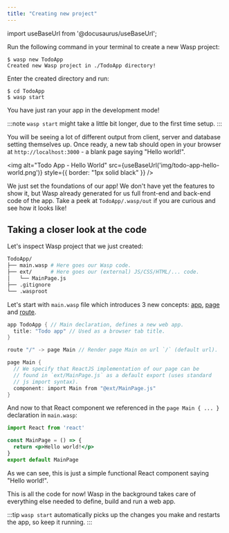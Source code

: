 ```yaml
---
title: "Creating new project"
---
```


import useBaseUrl from '@docusaurus/useBaseUrl';

Run the following command in your terminal to create a new Wasp project:
```shell-session
$ wasp new TodoApp
Created new Wasp project in ./TodoApp directory!
```
Enter the created directory and run:
```shell-session
$ cd TodoApp
$ wasp start
```
You have just ran your app in the development mode!

:::note
`wasp start` might take a little bit longer, due to the first time setup.
:::

You will be seeing a lot of different output from client, server and database setting themselves up.
Once ready, a new tab should open in your browser at `http://localhost:3000` - a blank page saying "Hello world!".

<img alt="Todo App - Hello World"
     src={useBaseUrl('img/todo-app-hello-world.png')}
     style={{ border: "1px solid black" }}
/>

We just set the foundations of our app! We don't have yet the features to show it, but Wasp already generated for us full front-end and back-end code of the app. Take a peek at `TodoApp/.wasp/out` if you are curious and see how it looks like!

## Taking a closer look at the code

Let's inspect Wasp project that we just created:
```bash
TodoApp/
├── main.wasp # Here goes our Wasp code.
├── ext/      # Here goes our (external) JS/CSS/HTML/... code.
│   └── MainPage.js
├── .gitignore
└── .wasproot
```

Let's start with `main.wasp` file which introduces 3 new concepts:
[app](language/basic-elements.md#app),
[page](language/basic-elements.md#page) and
[route](language/basic-elements.md#route).

```c title="main.wasp"
app TodoApp { // Main declaration, defines a new web app.
  title: "Todo app" // Used as a browser tab title.
}

route "/" -> page Main // Render page Main on url `/` (default url).

page Main {
  // We specify that ReactJS implementation of our page can be
  // found in `ext/MainPage.js` as a default export (uses standard
  // js import syntax).
  component: import Main from "@ext/MainPage.js"
}
```

And now to that React component we referenced in the `page Main { ... }` declaration in `main.wasp`:
```jsx title="ext/MainPage.js"
import React from 'react'

const MainPage = () => {
  return <p>Hello world!</p>
}
export default MainPage
```
As we can see, this is just a simple functional React component saying "Hello world!".

This is all the code for now!
Wasp in the background takes care of everything else needed to define, build and run a web app.

:::tip
`wasp start` automatically picks up the changes you make and restarts the app, so keep it running.
:::
